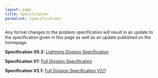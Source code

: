 ```yaml
---
layout: page
title: Specification
permalink: /specification/
---
```


Any formal changes to the problem specification will result in an update to the specification given in this page as well as an update published on the homepage.

**Specification V0.2:** [Lightning Division Specification](https://github.com/icfpcontest2022/icfpcontest2022.github.io/blob/d3b8eb326271721d6df241cba12f0cc9b2a43485/ContestSpecification.pdf)

**Specification V1:** [Full Division Specification](https://github.com/icfpcontest2022/icfpcontest2022.github.io/blob/15a2db2bf67e1f14d33b0be7505c066a8f2a72e7/ContestSpecification_full_round.pdf)

**Specification V2.1:** [Full Division Specification V2/1](https://github.com/icfpcontest2022/icfpcontest2022.github.io/blob/752ad19a94993d58f7815f1def0d6d5fdc2318bc/ContestSpecification_full_round_v2_1.pdf)


